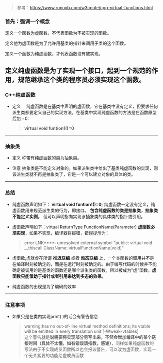 >参考：https://www.runoob.com/w3cnote/cpp-virtual-functions.html

### 首先：强调一个概念

定义一个函数为虚函数，不代表函数为不被实现的函数。

定义他为虚函数是为了允许用基类的指针来调用子类的这个函数。

定义一个函数为纯虚函数，才代表函数没有被实现。

定义纯虚函数是为了实现一个接口，起到一个规范的作用，规范继承这个类的程序员必须实现这个函数。
---------------------


###  C++纯虚函数

+ 定义
　纯虚函数是在基类中声明的虚函数，它在基类中没有定义，但要求任何派生类都要定义自己的实现方法。在基类中实现纯虚函数的方法是在函数原型后加 =0:
  > **virtual void funtion1()=0**
---------------------


### 抽象类
+ 定义
   称带有纯虚函数的类为抽象类。

+ 注意
  抽象类是不能定义对象的。如果派生类中给出了基类纯虚函数的实现，则该派生类就不再是抽象类了，它是一个可以建立对象的具体的类。 
---------------------


### 总结
+ 纯虚函数声明如下： 
**virtual void funtion1()=0;**   纯虚函数一定没有定义，纯虚函数用来规范派生类的行为，即接口。  **包含纯虚函数的类是抽象类，抽象类不能定义实例，** 但可以声明指向实现该抽象类的具体类的指针或引用。

+ 虚函数声明如下：virtual ReturnType FunctionName(Parameter) **虚函数必须实现**，如果不实现，编译器将报错，错误提示为：  
   >error LNK****: unresolved external symbol "public: virtual void __thiscall ClassName::virtualFunctionName(void)"

+ 虚函数,虚就虚在所谓 **推迟联编** 或者 **动态联编** 上，一个类函数的调用并不是在编译时刻被确定的，而是在运行时刻被确定的。由于编写代码的时候并不能确定被调用的是基类的函数还是哪个派生类的函数，所以被成为"虚"函数。**虚函数只能借助于指针或者引用来达到多态的效果。**

+ 纯虚函数的出现是为了编码的效率
---------------------



### 注意事项
+ 如果只是在类内实现print( )的话会有警告信息
  >warning:has no out-of-line virtual method definitions; its vtable will be emitted in every translation unit [-Wweak-vtables]  
  这个警告就是**说需要将实现部分另写出来，不然会增加编译中的某个链接时间（具体不太懂，如有错误请指教，感谢）**，同样如果纯虚函数的写法由于不实现成员函数所以也会报该警告，可以改为虚函数，实现一个无关紧要的功能给虚成员函数
